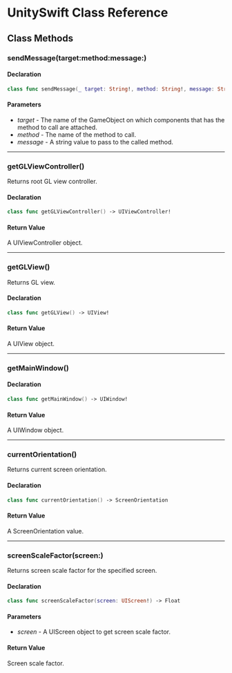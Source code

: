 # UnitySwift Class Reference

## Class Methods

### sendMessage(target:method:message:)

#### Declaration

```swift
class func sendMessage(_ target: String!, method: String!, message: String!)
```

#### Parameters

-	*target* - The name of the GameObject on which components that has the method to call are attached.
-	*method* - The name of the method to call.
-	*message* - A string value to pass to the called method.

---

### getGLViewController()

Returns root GL view controller.

#### Declaration

```swift
class func getGLViewController() -> UIViewController!
```

#### Return Value

A UIViewController object.

---

### getGLView()

Returns GL view.

#### Declaration

```swift
class func getGLView() -> UIView!
```

#### Return Value

A UIView object.

---

### getMainWindow()

#### Declaration

```swift
class func getMainWindow() -> UIWindow!
```

#### Return Value

A UIWindow object.

---

### currentOrientation()

Returns current screen orientation.

#### Declaration

```swift
class func currentOrientation() -> ScreenOrientation
```

#### Return Value

A ScreenOrientation value.

---

### screenScaleFactor(screen:)

Returns screen scale factor for the specified screen.

#### Declaration

```swift
class func screenScaleFactor(screen: UIScreen!) -> Float
```

#### Parameters

-	*screen* - A UIScreen object to get screen scale factor.

#### Return Value

Screen scale factor.
